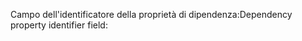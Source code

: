 <span data-ttu-id="f1316-101">Campo dell'identificatore della proprietà di dipendenza:</span><span class="sxs-lookup"><span data-stu-id="f1316-101">Dependency property identifier field:</span></span>